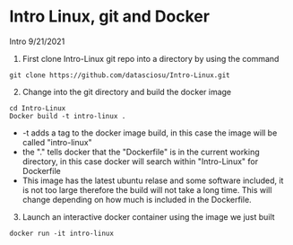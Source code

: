 # Intro Linux, git and Docker
Intro 9/21/2021

1. First clone Intro-Linux git repo into a directory by using the command
```
git clone https://github.com/datasciosu/Intro-Linux.git
```

2. Change into the git directory and build the docker image
```
cd Intro-Linux
Docker build -t intro-linux . 
```

* \-t adds a tag to the docker image build, in this case the image will be called "intro-linux"
* the "." tells docker that the "Dockerfile" is in the current working directory, in this case docker will search within "Intro-Linux" for Dockerfile
* This image has the latest ubuntu relase and some software included, it is not too large therefore the build will not take a long time. This will change depending on how much is included in the Dockerfile.

3. Launch an interactive docker container using the image we just built
```
docker run -it intro-linux
```
